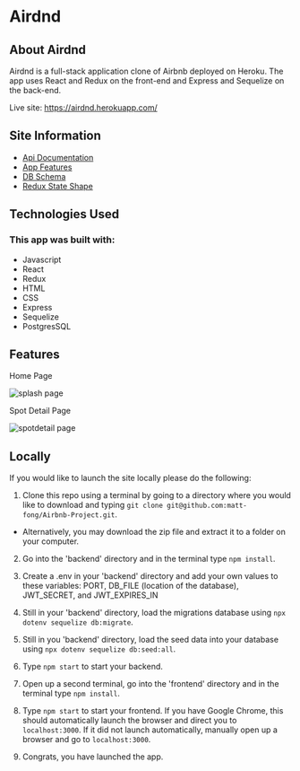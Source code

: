 # Airdnd

## About Airdnd

Airdnd is a full-stack application clone of Airbnb deployed on Heroku. The app uses React and Redux on the front-end and Express and Sequelize on the back-end.

Live site: https://airdnd.herokuapp.com/

## Site Information
- [Api Documentation](https://github.com/matt-fong/Airbnb-Project/wiki/API-Routes-Documentation)
- [App Features](https://github.com/matt-fong/Airbnb-Project/wiki/App-Features)
- [DB Schema](https://github.com/matt-fong/Airbnb-Project/wiki/Database-Schema-Design)
- [Redux State Shape](https://github.com/matt-fong/Airbnb-Project/wiki/Redux-State-Shape)

## Technologies Used

### This app was built with:

* Javascript
* React
* Redux
* HTML
* CSS
* Express
* Sequelize
* PostgresSQL

## Features

Home Page

![splash page](https://user-images.githubusercontent.com/103220965/191634335-50f9da7a-b1b0-4f28-9f5d-3e576ac8e6b8.PNG)

Spot Detail Page

![spotdetail page](https://user-images.githubusercontent.com/103220965/191634344-2c274307-ac01-4911-982a-ba476636540a.PNG)

## Locally
If you would like to launch the site locally please do the following:

1. Clone this repo using a terminal by going to a directory where you would like to download and typing `git clone git@github.com:matt-fong/Airbnb-Project.git`.
* Alternatively, you may download the zip file and extract it to a folder on your computer.

2. Go into the 'backend' directory and in the terminal type `npm install`.

3. Create a .env in your 'backend' directory and add your own values to these variables: PORT, DB_FILE (location of the database), JWT_SECRET, and JWT_EXPIRES_IN

4. Still in your 'backend' directory, load the migrations database using `npx dotenv sequelize db:migrate`.

5. Still in you 'backend' directory, load the seed data into your database using `npx dotenv sequelize db:seed:all`.

6. Type `npm start` to start your backend.

7. Open up a second terminal, go into the 'frontend' directory and in the terminal type `npm install`.  

8. Type `npm start` to start your frontend. If you have Google Chrome, this should automatically launch the browser and direct you to `localhost:3000`.  If it did not launch automatically, manually open up a browser and go to `localhost:3000`.

9. Congrats, you have launched the app.
